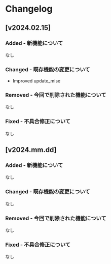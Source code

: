 # Changelog

## [v2024.02.15]

### Added - 新機能について

なし

### Changed - 既存機能の変更について

- Improved update_mise

### Removed - 今回で削除された機能について

なし

### Fixed - 不具合修正について

なし

## [v2024.mm.dd]

### Added - 新機能について

なし

### Changed - 既存機能の変更について

なし

### Removed - 今回で削除された機能について

なし

### Fixed - 不具合修正について

なし

